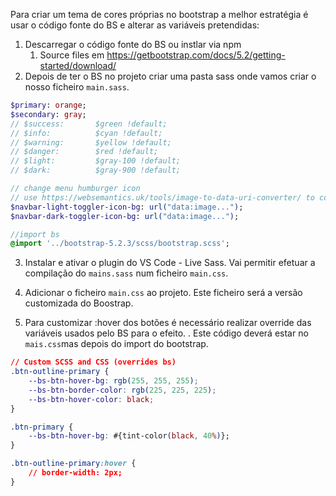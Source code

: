 Para criar um tema de cores próprias no bootstrap a melhor estratégia é usar o código fonte do BS e alterar as variáveis pretendidas:

1. Descarregar o código fonte do BS ou instlar via npm
	1. Source files em https://getbootstrap.com/docs/5.2/getting-started/download/
2. Depois de ter o BS no projeto criar uma pasta sass onde vamos criar o nosso ficheiro <code>main.sass</code>. 
```sass
$primary: orange;
$secondary: gray;
// $success:       $green !default;
// $info:          $cyan !default;
// $warning:       $yellow !default;
// $danger:        $red !default;
// $light:         $gray-100 !default;
// $dark:          $gray-900 !default;

// change menu humburger icon
// use https://websemantics.uk/tools/image-to-data-uri-converter/ to convert an image to a data:image
$navbar-light-toggler-icon-bg: url("data:image...");
$navbar-dark-toggler-icon-bg: url("data:image...");

//import bs
@import '../bootstrap-5.2.3/scss/bootstrap.scss';

```

3. Instalar e ativar o plugin do VS Code - Live Sass. Vai permitir efetuar a compilação do `mains.sass` num ficheiro `main.css`.
4. Adicionar o ficheiro <code>main.css</code> ao projeto. Este ficheiro será a versão customizada do Boostrap.

5. Para customizar :hover dos botões é necessário realizar override das variáveis usados pelo BS para o efeito. . Este código deverá estar no `mais.css`mas depois do import do bootstrap.

```css
// Custom SCSS and CSS (overrides bs)
.btn-outline-primary {   
    --bs-btn-hover-bg: rgb(255, 255, 255);
    --bs-btn-border-color: rgb(225, 225, 225);
    --bs-btn-hover-color: black;
}

.btn-primary {
    --bs-btn-hover-bg: #{tint-color(black, 40%)};
}

.btn-outline-primary:hover {
    // border-width: 2px;
}

```





